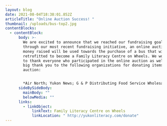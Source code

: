 ```yaml
---
layout: blog
date: 2021-08-04T18:38:01.852Z
articleTitle: "Online Auction Success! "
thumbnail: /uploads/bus-top2.jpg
contentBlocks:
  - contentBlock:
      body: >-
        We are excited to announce that we reached our fundraising goal of $2000
        through our most recent fundraising initiative, an online auction. The
        money raised will be used towards the purchase of a bus that will be
        retrofitted to become a Family Literacy Centre on Wheels. We would like
        to thank everyone who participated in the online auction as well as a
        big thank you to the following organizations for donating items to the
        auction:


        *Air North; Yukon News; G & P Distributing Food Service Wholesaler; Boston Pizza; Yukon Built; Atlin Mountain Coffee Roasters; Due North Maternity and Baby; Baked Café; Cultured Fine Cheese; Icycle Sports; Bullet Hole Bagels; Murdoch’s Gem Shop; Canada Games Centre; Coast Mountain Sports; Coles Bookstore; Paradise Alley Gifts; Lumel Studios ; KampYukon; Klondike Kettle Corn; Klondike Rib & Salmon; Itsy Bitsy Yarn Store; Mac’s Fireweed Books; Polarity Brewing; Pretty, Neat Yukon; Triple J’s Canna Space; UPS Store #302; Well Bread Culinary Centre Inc.; Winterlong Brewing; Yukon Brewing*
      sideBySideBody:
        mainBody: ""
        belowMedia: ""
      links:
        - linkObject:
            linkText: Family Literacy Centre on Wheels
            linkLocation: " http://yukonliteracy.com/donate"
---
```


